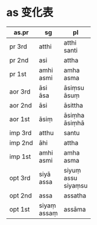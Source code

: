 # as 变化表

|as.pr|sg|pl|
| -- | -- | -- |
|pr 3rd|atthi|atthi<br>santi|
|pr 2nd|asi|attha|
|pr 1st|amhi<br>asmi|amha<br>asma|
|aor 3rd|āsi<br>āsa|āsiṃsu<br>āsuṃ|
|aor 2nd|āsi|āsittha|
|aor 1st|āsiṃ|āsiṃha<br>āsiṃhā|
|imp 3rd|atthu|santu|
|imp 2nd|āhi|attha|
|imp 1st|amhi<br>asmi|amha<br>asma|
|opt 3rd|siyā<br>assa|siyuṃ<br>assu<br>siyaṃsu|
|opt 2nd|assa|assatha|
|opt 1st|siyaṃ<br>assaṃ|assāma|